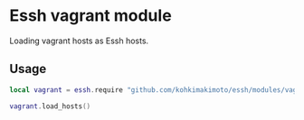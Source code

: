 # Essh vagrant module

Loading vagrant hosts as Essh hosts.

## Usage

```lua
local vagrant = essh.require "github.com/kohkimakimoto/essh/modules/vagrant"

vagrant.load_hosts()
```
